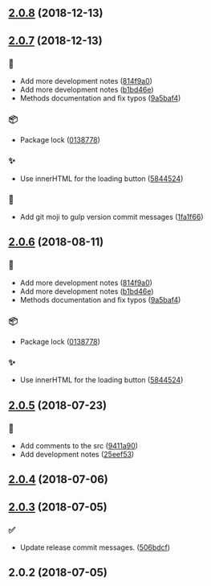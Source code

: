 ## [2.0.8](https://github.com/Elkfox/Ajaxinate/compare/2.0.7...2.0.8) (2018-12-13)




## [2.0.7](https://github.com/Elkfox/Ajaxinate/compare/2.0.5...2.0.7) (2018-12-13)


### :memo:

* Add more development notes ([814f9a0](https://github.com/Elkfox/Ajaxinate/commit/814f9a0))
* Add more development notes ([b1bd46e](https://github.com/Elkfox/Ajaxinate/commit/b1bd46e))
* Methods documentation and fix typos ([9a5baf4](https://github.com/Elkfox/Ajaxinate/commit/9a5baf4))

### :package:

* Package lock ([0138778](https://github.com/Elkfox/Ajaxinate/commit/0138778))

### :sparkles:

* Use innerHTML for the loading button ([5844524](https://github.com/Elkfox/Ajaxinate/commit/5844524))

### :tropical_drink:

* Add git moji to gulp version commit messages ([1fa1f66](https://github.com/Elkfox/Ajaxinate/commit/1fa1f66))



## [2.0.6](https://github.com/Elkfox/Ajaxinate/compare/2.0.5...2.0.6) (2018-08-11)


### :memo:

* Add more development notes ([814f9a0](https://github.com/Elkfox/Ajaxinate/commit/814f9a0))
* Add more development notes ([b1bd46e](https://github.com/Elkfox/Ajaxinate/commit/b1bd46e))
* Methods documentation and fix typos ([9a5baf4](https://github.com/Elkfox/Ajaxinate/commit/9a5baf4))

### :package:

* Package lock ([0138778](https://github.com/Elkfox/Ajaxinate/commit/0138778))

### :sparkles:

* Use innerHTML for the loading button ([5844524](https://github.com/Elkfox/Ajaxinate/commit/5844524))



## [2.0.5](https://github.com/Elkfox/Ajaxinate/compare/2.0.4...2.0.5) (2018-07-23)


### :memo:

* Add comments to the src ([9411a90](https://github.com/Elkfox/Ajaxinate/commit/9411a90))
* Add development notes ([25eef53](https://github.com/Elkfox/Ajaxinate/commit/25eef53))



## [2.0.4](https://github.com/Elkfox/Ajaxinate/compare/2.0.3...2.0.4) (2018-07-06)




## [2.0.3](https://github.com/Elkfox/Ajaxinate/compare/2.0.2...2.0.3) (2018-07-05)


### :white_check_mark:

* Update release commit messages. ([506bdcf](https://github.com/Elkfox/Ajaxinate/commit/506bdcf))



## 2.0.2 (2018-07-05)




